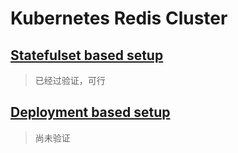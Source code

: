 # Kubernetes Redis Cluster

## [Statefulset based setup](README-using-statefulset.md)

> 已经过验证，可行

## [Deployment based setup](README-using-deployment.md)

> 尚未验证
